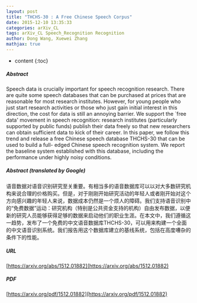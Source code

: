 ```yaml
---
layout: post
title: "THCHS-30 : A Free Chinese Speech Corpus"
date: 2015-12-10 13:35:33
categories: arXiv_CL
tags: arXiv_CL Speech_Recognition Recognition
author: Dong Wang, Xuewei Zhang
mathjax: true
---
```


* content
{:toc}

##### Abstract
Speech data is crucially important for speech recognition research. There are quite some speech databases that can be purchased at prices that are reasonable for most research institutes. However, for young people who just start research activities or those who just gain initial interest in this direction, the cost for data is still an annoying barrier. We support the `free data' movement in speech recognition: research institutes (particularly supported by public funds) publish their data freely so that new researchers can obtain sufficient data to kick of their career. In this paper, we follow this trend and release a free Chinese speech database THCHS-30 that can be used to build a full- edged Chinese speech recognition system. We report the baseline system established with this database, including the performance under highly noisy conditions.

##### Abstract (translated by Google)
语音数据对语音识别研究至关重要。有相当多的语音数据库可以以对大多数研究机构来说合理的价格购买。但是，对于刚刚开始研究活动的年轻人或者刚开始对这个方向感兴趣的年轻人来说，数据成本仍然是一个烦人的障碍。我们支持语音识别中的“免费数据”运动：研究机构（特别是公共资金支持的机构）自由发布数据，以便新的研究人员能够获得足够的数据来启动他们的职业生涯。在本文中，我们遵循这一趋势，发布了一个免费的中文语音数据库THCHS-30，可以用来构建一个全面的中文语音识别系统。我们报告用这个数据库建立的基线系统，包括在高度嘈杂的条件下的性能。

##### URL
[https://arxiv.org/abs/1512.01882](https://arxiv.org/abs/1512.01882)

##### PDF
[https://arxiv.org/pdf/1512.01882](https://arxiv.org/pdf/1512.01882)

